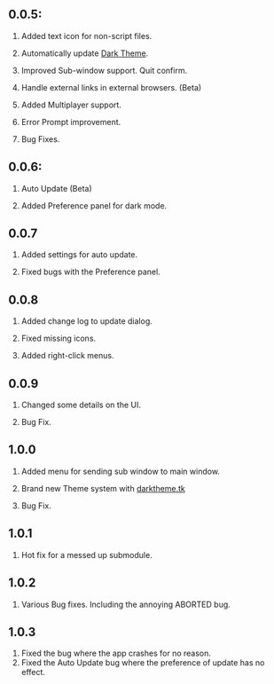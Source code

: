 ## 0.0.5:
1. Added text icon for non-script files.

2. Automatically update [Dark Theme](https://darktheme.tk).

3. Improved Sub-window support. Quit confirm.

4. Handle external links in external browsers. (Beta)

5. Added Multiplayer support.

6. Error Prompt improvement.

7. Bug Fixes.

## 0.0.6:
1. Auto Update (Beta)

2. Added Preference panel for dark mode.

## 0.0.7
1. Added settings for auto update.

2. Fixed bugs with the Preference panel.

## 0.0.8
1. Added change log to update dialog.

2. Fixed missing icons.

3. Added right-click menus.

## 0.0.9
1. Changed some details on the UI.
   
2. Bug Fix.

## 1.0.0

1. Added menu for sending sub window to main window.

2. Brand new Theme system with [darktheme.tk](www.darktheme.tk/themes)

3. Bug Fix.

## 1.0.1 

1. Hot fix for a messed up submodule.

## 1.0.2 

1. Various Bug fixes. Including the annoying ABORTED bug.

## 1.0.3

1. Fixed the bug where the app crashes for no reason.
2. Fixed the Auto Update bug where the preference of update has no effect.